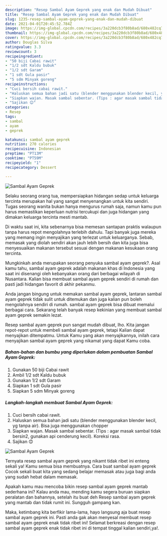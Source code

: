 ```yaml
---
description: "Resep Sambal Ayam Geprek yang enak dan Mudah Dibuat"
title: "Resep Sambal Ayam Geprek yang enak dan Mudah Dibuat"
slug: 1235-resep-sambal-ayam-geprek-yang-enak-dan-mudah-dibuat
date: 2021-04-01T20:45:52.784Z
image: https://img-global.cpcdn.com/recipes/3a220dcb3f80b8ad/680x482cq70/sambal-ayam-geprek-foto-resep-utama.jpg
thumbnail: https://img-global.cpcdn.com/recipes/3a220dcb3f80b8ad/680x482cq70/sambal-ayam-geprek-foto-resep-utama.jpg
cover: https://img-global.cpcdn.com/recipes/3a220dcb3f80b8ad/680x482cq70/sambal-ayam-geprek-foto-resep-utama.jpg
author: Douglas Silva
ratingvalue: 3.3
reviewcount: 3
recipeingredient:
- "50 biji Cabai rawit"
- "1/2 sdt Kaldu bubuk"
- "1/2 sdt Garam"
- "1 sdt Gula pasir"
- "5 sdm Minyak goreng"
recipeinstructions:
- "Cuci bersih cabai rawit."
- "Haluskan semua bahan jadi satu (blender menggunakan blender kecil, yg tanpa air). Bisa juga menggunakan chopper"
- "Siapkan wajan. Masak sambal sebentar. (Tips : agar masak sambal tidak bersin2, gunakan api cenderung kecil). Koreksi rasa."
- "Sajikan 😊"
categories:
- Resep
tags:
- sambal
- ayam
- geprek

katakunci: sambal ayam geprek 
nutrition: 270 calories
recipecuisine: Indonesian
preptime: "PT13M"
cooktime: "PT59M"
recipeyield: "1"
recipecategory: Dessert

---
```



![Sambal Ayam Geprek](https://img-global.cpcdn.com/recipes/3a220dcb3f80b8ad/680x482cq70/sambal-ayam-geprek-foto-resep-utama.jpg)

Selaku seorang orang tua, mempersiapkan hidangan sedap untuk keluarga tercinta merupakan hal yang sangat menyenangkan untuk kita sendiri. Tugas seorang  wanita bukan hanya mengurus rumah saja, namun kamu pun harus memastikan keperluan nutrisi tercukupi dan juga hidangan yang dimakan keluarga tercinta mesti mantab.

Di waktu  saat ini, kita sebenarnya bisa memesan santapan praktis walaupun tanpa harus repot mengolahnya terlebih dahulu. Tapi banyak juga mereka yang memang ingin menyajikan yang terlezat untuk keluarganya. Sebab, memasak yang diolah sendiri akan jauh lebih bersih dan kita juga bisa menyesuaikan makanan tersebut sesuai dengan makanan kesukaan orang tercinta. 



Mungkinkah anda merupakan seorang penyuka sambal ayam geprek?. Asal kamu tahu, sambal ayam geprek adalah makanan khas di Indonesia yang saat ini disenangi oleh kebanyakan orang dari berbagai wilayah di Nusantara. Kalian bisa membuat sambal ayam geprek sendiri di rumah dan pasti jadi hidangan favorit di akhir pekanmu.

Anda jangan bingung untuk memakan sambal ayam geprek, lantaran sambal ayam geprek tidak sulit untuk ditemukan dan juga kalian pun boleh mengolahnya sendiri di rumah. sambal ayam geprek bisa dibuat memalui berbagai cara. Sekarang telah banyak resep kekinian yang membuat sambal ayam geprek semakin lezat.

Resep sambal ayam geprek pun sangat mudah dibuat, lho. Kita jangan repot-repot untuk membeli sambal ayam geprek, tetapi Kalian dapat menyajikan ditempatmu. Untuk Kamu yang akan menyajikannya, inilah cara menyajikan sambal ayam geprek yang nikamat yang dapat Kamu coba.

<!--inarticleads1-->

##### Bahan-bahan dan bumbu yang diperlukan dalam pembuatan Sambal Ayam Geprek:

1. Gunakan 50 biji Cabai rawit
1. Ambil 1/2 sdt Kaldu bubuk
1. Gunakan 1/2 sdt Garam
1. Siapkan 1 sdt Gula pasir
1. Siapkan 5 sdm Minyak goreng




<!--inarticleads2-->

##### Langkah-langkah membuat Sambal Ayam Geprek:

1. Cuci bersih cabai rawit.
1. Haluskan semua bahan jadi satu (blender menggunakan blender kecil, yg tanpa air). Bisa juga menggunakan chopper
1. Siapkan wajan. Masak sambal sebentar. (Tips : agar masak sambal tidak bersin2, gunakan api cenderung kecil). Koreksi rasa.
1. Sajikan 😊
<img src="https://img-global.cpcdn.com/steps/8cb1c6c55e669a19/160x128cq70/sambal-ayam-geprek-langkah-memasak-4-foto.jpg" alt="Sambal Ayam Geprek">



Ternyata resep sambal ayam geprek yang nikamt tidak ribet ini enteng sekali ya! Kamu semua bisa membuatnya. Cara buat sambal ayam geprek Cocok sekali buat kita yang sedang belajar memasak atau juga bagi anda yang sudah hebat dalam memasak.

Apakah kamu mau mencoba bikin resep sambal ayam geprek mantab sederhana ini? Kalau anda mau, mending kamu segera buruan siapkan peralatan dan bahannya, setelah itu buat deh Resep sambal ayam geprek yang mantab dan tidak rumit ini. Sungguh gampang kan. 

Maka, ketimbang kita berfikir lama-lama, hayo langsung aja buat resep sambal ayam geprek ini. Pasti anda gak akan menyesal membuat resep sambal ayam geprek enak tidak ribet ini! Selamat berkreasi dengan resep sambal ayam geprek enak tidak ribet ini di tempat tinggal kalian sendiri,ya!.


